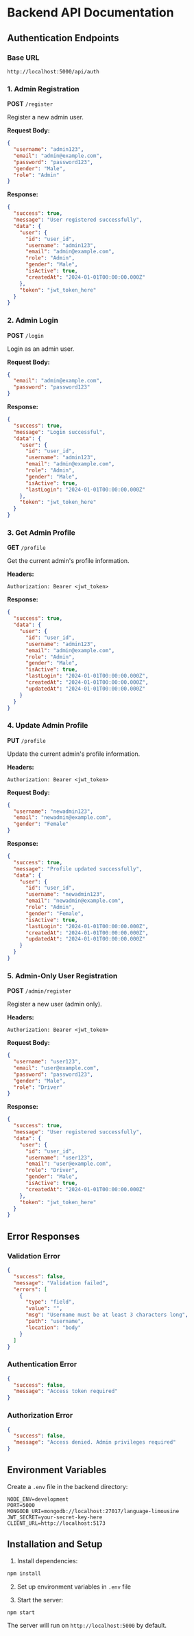 # Backend API Documentation

## Authentication Endpoints

### Base URL

```
http://localhost:5000/api/auth
```

### 1. Admin Registration

**POST** `/register`

Register a new admin user.

**Request Body:**

```json
{
  "username": "admin123",
  "email": "admin@example.com",
  "password": "password123",
  "gender": "Male",
  "role": "Admin"
}
```

**Response:**

```json
{
  "success": true,
  "message": "User registered successfully",
  "data": {
    "user": {
      "id": "user_id",
      "username": "admin123",
      "email": "admin@example.com",
      "role": "Admin",
      "gender": "Male",
      "isActive": true,
      "createdAt": "2024-01-01T00:00:00.000Z"
    },
    "token": "jwt_token_here"
  }
}
```

### 2. Admin Login

**POST** `/login`

Login as an admin user.

**Request Body:**

```json
{
  "email": "admin@example.com",
  "password": "password123"
}
```

**Response:**

```json
{
  "success": true,
  "message": "Login successful",
  "data": {
    "user": {
      "id": "user_id",
      "username": "admin123",
      "email": "admin@example.com",
      "role": "Admin",
      "gender": "Male",
      "isActive": true,
      "lastLogin": "2024-01-01T00:00:00.000Z"
    },
    "token": "jwt_token_here"
  }
}
```

### 3. Get Admin Profile

**GET** `/profile`

Get the current admin's profile information.

**Headers:**

```
Authorization: Bearer <jwt_token>
```

**Response:**

```json
{
  "success": true,
  "data": {
    "user": {
      "id": "user_id",
      "username": "admin123",
      "email": "admin@example.com",
      "role": "Admin",
      "gender": "Male",
      "isActive": true,
      "lastLogin": "2024-01-01T00:00:00.000Z",
      "createdAt": "2024-01-01T00:00:00.000Z",
      "updatedAt": "2024-01-01T00:00:00.000Z"
    }
  }
}
```

### 4. Update Admin Profile

**PUT** `/profile`

Update the current admin's profile information.

**Headers:**

```
Authorization: Bearer <jwt_token>
```

**Request Body:**

```json
{
  "username": "newadmin123",
  "email": "newadmin@example.com",
  "gender": "Female"
}
```

**Response:**

```json
{
  "success": true,
  "message": "Profile updated successfully",
  "data": {
    "user": {
      "id": "user_id",
      "username": "newadmin123",
      "email": "newadmin@example.com",
      "role": "Admin",
      "gender": "Female",
      "isActive": true,
      "lastLogin": "2024-01-01T00:00:00.000Z",
      "createdAt": "2024-01-01T00:00:00.000Z",
      "updatedAt": "2024-01-01T00:00:00.000Z"
    }
  }
}
```

### 5. Admin-Only User Registration

**POST** `/admin/register`

Register a new user (admin only).

**Headers:**

```
Authorization: Bearer <jwt_token>
```

**Request Body:**

```json
{
  "username": "user123",
  "email": "user@example.com",
  "password": "password123",
  "gender": "Male",
  "role": "Driver"
}
```

**Response:**

```json
{
  "success": true,
  "message": "User registered successfully",
  "data": {
    "user": {
      "id": "user_id",
      "username": "user123",
      "email": "user@example.com",
      "role": "Driver",
      "gender": "Male",
      "isActive": true,
      "createdAt": "2024-01-01T00:00:00.000Z"
    },
    "token": "jwt_token_here"
  }
}
```

## Error Responses

### Validation Error

```json
{
  "success": false,
  "message": "Validation failed",
  "errors": [
    {
      "type": "field",
      "value": "",
      "msg": "Username must be at least 3 characters long",
      "path": "username",
      "location": "body"
    }
  ]
}
```

### Authentication Error

```json
{
  "success": false,
  "message": "Access token required"
}
```

### Authorization Error

```json
{
  "success": false,
  "message": "Access denied. Admin privileges required"
}
```

## Environment Variables

Create a `.env` file in the backend directory:

```env
NODE_ENV=development
PORT=5000
MONGODB_URI=mongodb://localhost:27017/language-limousine
JWT_SECRET=your-secret-key-here
CLIENT_URL=http://localhost:5173
```

## Installation and Setup

1. Install dependencies:

```bash
npm install
```

2. Set up environment variables in `.env` file

3. Start the server:

```bash
npm start
```

The server will run on `http://localhost:5000` by default.
